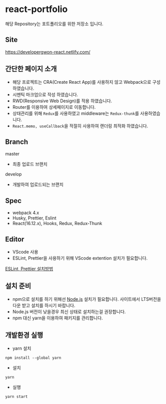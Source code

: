 # react-portfolio

해당 Repository는 포트폴리오를 위한 저장소 입니다.

## Site

https://developergwon-react.netlify.com/

## 간단한 페이지 소개

- 해당 프로젝트는 CRA(Create React App)를 사용하지 않고 Webpack으로 구성하였습니다.
- 시멘틱 마크업으로 작성 하였습니다.
- RWD(Responsive Web Design)를 적용 하였습니다.
- Router를 이용하여 상세페이지로 이동합니다.
- 상태관리를 위해 `Redux`를 사용하였고 middleware는 `Redux-thunk`를 사용하였습니다.
- `React.memo, useCallback`을 적절히 사용하여 랜더링 최적화 하였습니다.

## Branch

master

- 최종 업로드 브랜치

develop

- 개발하여 업로드되는 브랜치

## Spec

- webpack 4.x
- Husky, Prettier, Eslint
- React(16.12.x), Hooks, Redux, Redux-Thunk

## Editor

- VScode 사용
- ESLint, Prettier을 사용하기 위해 VScode extention 설치가 필요합니다.

[ESLint, Prettier 설치방법](https://velog.io/@velopert/eslint-and-prettier-in-react)

## 설치 준비

- npm으로 설치를 하기 위해선 [Node.js](https://nodejs.org/ko/) 설치가 필요합니다. 사이트에서 LTS버전을 다운 받고 설치를 하시기 바랍니다.
- Node.js 버전이 낮을경우 최신 상태로 설치하는걸 권장합니다.
- npm 대신 yarn을 이용하여 패키지를 관리합니다.

## 개발환경 실행

- yarn 설치

```
npm install --global yarn
```

- 설치

```
yarn
```

- 실행

```
yarn start
```
